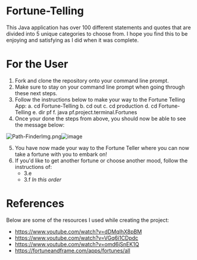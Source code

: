 # Fortune-Telling

This Java application has over 100 different statements and quotes that are divided into 5 unique categories to choose from. I hope you find this to be enjoying and satisfying as I did when it was complete.




# For the User

1. Fork and clone the repository onto your command line prompt.
2. Make sure to stay on your command line prompt when going through these next steps.
3. Follow the instructions below to make your way to the Fortune Telling App:
   a. cd Fortune-Telling
   b. cd out
   c. cd production
   d. cd Fortune-Telling
   e. dir pf
   f. java pf.project.terminal.Fortunes
4. Once your done the steps from above, you should now be able to see the message below:

<img src="blob:chrome-untrusted://media-app/2dea4652-ffb3-40dd-84ad-0662b53cdef5" alt="Path-FinderImg.png"/>![image](https://github.com/Mikevela/Fortune-Telling/assets/147002843/012a2ecd-2e2d-4e14-854e-fa2be8437f8e)

5. You have now made your way to the Fortune Teller where you can now take a fortune with you to embark on!
6. If you'd like to get another fortune or choose another mood, follow the instructions of:
   - 3.e
   - 3.f
   *In this order*



# References

Below are some of the resources I used while creating the project:
- https://www.youtube.com/watch?v=dDMqIhX8pBM
- https://www.youtube.com/watch?v=VGq6i1CDpdc
- https://www.youtube.com/watch?v=omd6jSnEK1Q
- https://fortuneandframe.com/apps/fortunes/all
